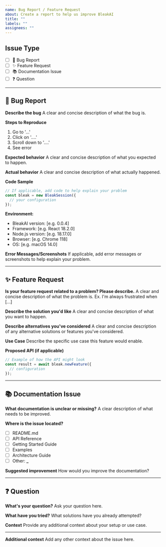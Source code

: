 ```yaml
---
name: Bug Report / Feature Request
about: Create a report to help us improve BleakAI
title: ""
labels: ""
assignees: ""
---
```


## Issue Type

- [ ] 🐛 Bug Report
- [ ] ✨ Feature Request
- [ ] 📚 Documentation Issue
- [ ] ❓ Question

---

## 🐛 Bug Report

**Describe the bug**
A clear and concise description of what the bug is.

**Steps to Reproduce**

1. Go to '...'
2. Click on '....'
3. Scroll down to '....'
4. See error

**Expected behavior**
A clear and concise description of what you expected to happen.

**Actual behavior**
A clear and concise description of what actually happened.

**Code Sample**

```typescript
// If applicable, add code to help explain your problem
const bleak = new BleakSession({
  // your configuration
});
```

**Environment:**

- BleakAI version: [e.g. 0.0.4]
- Framework: [e.g. React 18.2.0]
- Node.js version: [e.g. 18.17.0]
- Browser: [e.g. Chrome 118]
- OS: [e.g. macOS 14.0]

**Error Messages/Screenshots**
If applicable, add error messages or screenshots to help explain your problem.

---

## ✨ Feature Request

**Is your feature request related to a problem? Please describe.**
A clear and concise description of what the problem is. Ex. I'm always frustrated when [...]

**Describe the solution you'd like**
A clear and concise description of what you want to happen.

**Describe alternatives you've considered**
A clear and concise description of any alternative solutions or features you've considered.

**Use Case**
Describe the specific use case this feature would enable.

**Proposed API (if applicable)**

```typescript
// Example of how the API might look
const result = await bleak.newFeature({
  // configuration
});
```

---

## 📚 Documentation Issue

**What documentation is unclear or missing?**
A clear description of what needs to be improved.

**Where is the issue located?**

- [ ] README.md
- [ ] API Reference
- [ ] Getting Started Guide
- [ ] Examples
- [ ] Architecture Guide
- [ ] Other: ******\_******

**Suggested improvement**
How would you improve the documentation?

---

## ❓ Question

**What's your question?**
Ask your question here.

**What have you tried?**
What solutions have you already attempted?

**Context**
Provide any additional context about your setup or use case.

---

**Additional context**
Add any other context about the issue here.
